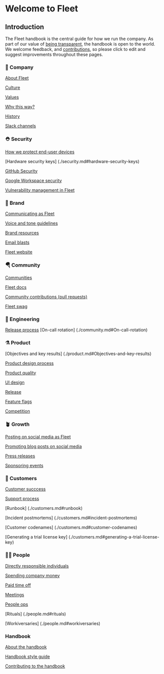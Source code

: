 # Welcome to Fleet

## Introduction

The Fleet handbook is the central guide for how we run the company. As part of our value of [being transparent](./company.md#openness), the handbook is open to the world. We welcome feedback, and [contributions](./handbook.md#contributing-to-the-handbook), so please click to edit and suggest improvements throughout these pages.

### 🔭 Company

[About Fleet](./company.md#about-fleet)

[Culture](./company.md#culture)

[Values](./company.md#values)

[Why this way?](./company.md#why-this-way)

[History](./company.md#history)

[Slack channels](./company.md#slack-channels)


### ⛑ Security

[How we protect end-user devices](./security.md#how-we-protect-end-user-devices)

[Hardware security keys] (./security.md#hardware-security-keys)

[GitHub Security](./security.md#git-hub-security)

[Google Workspace security](./security.md#google-workspace-security)

[Vulnerability management in Fleet](./security.md#vulnerability-management)

### 💓 Brand

[Communicating as Fleet](./brand.md#communicating-as-fleet)

[Voice and tone guidelines](./brand.md#voice-and-grammar-guidelines)

[Brand resources](./brand.md#brand-resources)

[Email blasts](./brand.md#email-blasts)

[Fleet website](./brand.md#website)

### 🪂 Community

[Communities](./community.md#communities)

[Fleet docs](./community.md#fleet-docs)

[Community contributions (pull requests)](./community.md#community-contributions-pull-requests)

[Fleet swag](./community.md#fleet-swag)

### 🚀 Engineering

[Release process](./engineering.md#release-process)
[On-call rotation] (./community.md#On-call-rotation) 

### ⚗️ Product

[Objectives and key results] (./product.md#Objectives-and-key-results)

[Product design process](./product.md#product-design-process)

[Product quality](./product.md#product-quality)

[UI design](./product.md#ui-design)

[Release](./product.md#release)

[Feature flags](./product.md#feature-flags)

[Competition](./product.md#competition)

### 🪴 Growth

[Posting on social media as Fleet](./growth.md#posting-on-social-media-as-fleet)

[Promoting blog posts on social media](./growth.md#promoting-blog-posts-on-social-media)

[Press releases](./growth.md#press-releases)

[Sponsoring events](./growth.md#sponsoring-events)

### 🎈 Customers

[Customer succcess](./customers.md#customer-success)

[Support process](./customers.md#support-process)

[Runbook] (./customers.md#runbook)

[Incident postmortems] (./customers.md#incident-postmortems)

[Customer codenames] (./customers.md#customer-codenames)

[Generating a trial license key] (./customers.md#generating-a-trial-license-key)

### 🧑‍🚀 People

[Directly responsible individuals](./people.md#directly-resonsible-individuals)

[Spending company money](./people.md#spending-company-money)

[Paid time off](./people.md#paid-time-off)

[Meetings](./people.md#meetings)

[People ops](./people.md#people-ops)

[Rituals] (./people.md#rituals)

[Workiversaries] (./people.md#workiversaries)

### Handbook

<!-- TODO: Merge this section into the main "Brand" page -->

[About the handbook](./handbook.md#about-the-handbook)

[Handbook style guide](./handbook.md#handbook-style-guide)

[Contributing to the handbook](./handbook.md#contributing-to-the-handbook)


<meta name="maintainedBy" value="mikermcneil">


